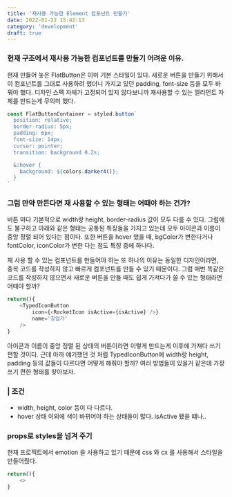 ```yaml
---
title: '재사용 가능한 Element 컴포넌트 만들기'
date: 2022-01-22 15:42:13
category: 'development'
draft: true
---
```


### 현재 구조에서 재사용 가능한 컴포넌트를 만들기 어려운 이유.

현재 만들어 놓은 FlatButton은 이미 기본 스타일이 있다. 새로운 버튼을 만들기 위해서 이 컴포넌트를 그대로 사용하려 했더니 가지고 있던 padding, font-size 등을 모두 바꿔야 했다. 디자인 스펙 자체가 고정되어 있지 않다보니까 재사용할 수 있는 엘리먼트 자체를 만드는게 무의미 했다.

```js
const FlatButtonContainer = styled.button`
  position: relative;
  border-radius: 5px;
  padding: 6px;
  font-size: 14px;
  cursor: pointer;
  transition: background 0.2s;

  &:hover {
    background: ${colors.darker4()};
  }
`
```

### 그럼 만약 만든다면 재 사용할 수 있는 형태는 어때야 하는 건가?

버튼 마다 기본적으로 width랑 height, border-radius 값이 모두 다를 수 있다. 그럼에도 불구하고 아래와 같은 형태는 공통된 특징들을 가지고 있는데 모두 아이콘과 이름이 중앙 정렬 되어 있다는 점이다. 또한 버튼을 hover 했을 때, bgColor가 변한다거나 fontColor, iconColor가 변한 다는 점도 특징 중에 하나다.

재 사용 할 수 있는 컴포넌트를 만들어야 하는 또 하나의 이유는 동일한 디자인이라면, 중복 코드를 작성하지 않고 빠르게 컴포넌트를 만들 수 있기 때문이다.
그럼 매번 똑같은 코드를 작성하지 않으면서 새로운 버튼을 만들 때도 쉽게 가져다가 쓸 수 있는 형태라면 어때야 할까?

```js
return(){
    <TypedIconButton
        icon={<RocketIcon isActive={isActive} />}
        name='창업가'
    />
}
```

아이콘과 이름이 중앙 정렬 된 상태의 버튼이라면 이렇게 만드는게 이후에 가져다 쓰기 편할 것이다. 근데 아까 얘기했던 것 처럼 TypedIconButton에 width랑 height, padding 등의 값들이 다르다면 어떻게 해줘야 할까? 여러 방법들이 있을거 같은데 가장 쓰기 편한 형태를 찾아보자.

### | 조건

- width, height, color 등이 다 다르다.
- hover 상태 이외에 색이 바뀌어야 하는 상태들이 많다. isActive 됐을 떄나..

### props로 styles을 넘겨 주기

현재 프로젝트에서 emotion 을 사용하고 있기 때문에 css 와 cx 를 사용해서 스타일을 만들어줬다.

```js
return(){
    <>
}
```
